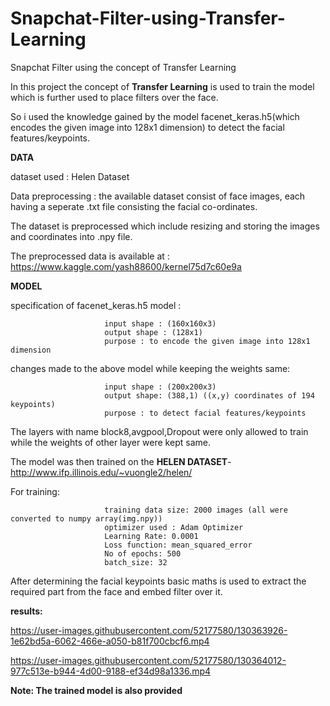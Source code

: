 # Snapchat-Filter-using-Transfer-Learning
Snapchat Filter using the concept of Transfer Learning

In this project the concept of **Transfer Learning** is used to train the model which is further used to place filters over the face.

So i used the knowledge gained by the model facenet_keras.h5(which encodes the given image into 128x1 dimension) to detect the facial features/keypoints.

**DATA**

dataset used :  Helen Dataset 

Data preprocessing : the available dataset consist of face images, each having a seperate .txt file consisting the 
facial co-ordinates.

The dataset is preprocessed which include resizing and storing the images and coordinates into .npy file.

The preprocessed data is available at : https://www.kaggle.com/yash88600/kernel75d7c60e9a 

**MODEL**


specification of facenet_keras.h5 model :

                         input shape : (160x160x3)
                         output shape : (128x1)
                         purpose : to encode the given image into 128x1 dimension 
                                        
changes made to the above model while keeping the weights same:

                         input shape : (200x200x3)
                         output shape: (388,1) ((x,y) coordinates of 194 keypoints)
                         purpose : to detect facial features/keypoints
                                     
The layers with name block8,avgpool,Dropout were only allowed to train while the weights of other layer were kept same.

The model was then trained on the **HELEN DATASET**- http://www.ifp.illinois.edu/~vuongle2/helen/

For training:
                        
                         training data size: 2000 images (all were converted to numpy array(img.npy))
                         optimizer used : Adam Optimizer
                         Learning Rate: 0.0001
                         Loss function: mean_squared_error
                         No of epochs: 500
                         batch_size: 32
                         
                         
After determining the facial keypoints basic maths is used to extract the required part from the face and embed filter over it.

 **results:**


https://user-images.githubusercontent.com/52177580/130363926-1e62bd5a-6062-466e-a050-b81f700cbcf6.mp4



https://user-images.githubusercontent.com/52177580/130364012-977c513e-b944-4d00-9188-ef34d98a1336.mp4





**Note: The trained model is also provided**

